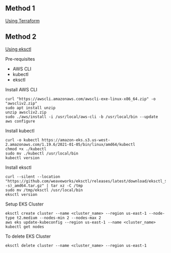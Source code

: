 ## Method 1
[Using Terraform](https://github.com/satyam19arya/K8s_EKS_terraform)

##  Method 2 
[Using eksctl](https://eksctl.io/getting-started/)

Pre-requisites
- AWS CLI
- kubectl
- eksctl

Install AWS CLI
```
curl "https://awscli.amazonaws.com/awscli-exe-linux-x86_64.zip" -o "awscliv2.zip"
sudo apt install unzip
unzip awscliv2.zip
sudo ./aws/install -i /usr/local/aws-cli -b /usr/local/bin --update
aws configure
```

Install kubectl
```
curl -o kubectl https://amazon-eks.s3.us-west-2.amazonaws.com/1.19.6/2021-01-05/bin/linux/amd64/kubectl
chmod +x ./kubectl
sudo mv ./kubectl /usr/local/bin
kubectl version
```

Install eksctl
```
curl --silent --location "https://github.com/weaveworks/eksctl/releases/latest/download/eksctl_$(uname -s)_amd64.tar.gz" | tar xz -C /tmp
sudo mv /tmp/eksctl /usr/local/bin
eksctl version
```

Setup EKS Cluster
```
eksctl create cluster --name <cluster_name> --region us-east-1 --node-type t2.medium --nodes-min 2 --nodes-max 2
aws eks update-kubeconfig --region us-east-1 --name <cluster_name>
kubectl get nodes
```

To delete EKS Cluster
```
eksctl delete cluster --name <cluster_name> --region us-east-1
```
